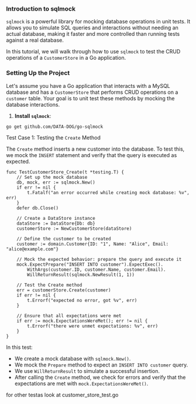 ### **Introduction to sqlmock**

`sqlmock` is a powerful library for mocking database operations in unit tests. It allows you to simulate SQL queries and interactions without needing an actual database, making it faster and more controlled than running tests against a real database.

In this tutorial, we will walk through how to use `sqlmock` to test the CRUD operations of a `CustomerStore` in a Go application.

### **Setting Up the Project**

Let's assume you have a Go application that interacts with a MySQL database and has a `CustomerStore` that performs CRUD operations on a `customer` table. Your goal is to unit test these methods by mocking the database interactions.

1. **Install `sqlmock`**:
```
go get github.com/DATA-DOG/go-sqlmock
```


Test Case 1: Testing the `Create` Method

The `Create` method inserts a new customer into the database.
To test this, we mock the `INSERT` statement and verify that the query is executed as expected.

```
func TestCustomerStore_Create(t *testing.T) {
	// Set up the mock database
	db, mock, err := sqlmock.New()
	if err != nil {
		t.Fatalf("an error occurred while creating mock database: %v", err)
	}
	defer db.Close()

	// Create a DataStore instance
	dataStore := DataStore{Db: db}
	customerStore := NewCustomerStore(dataStore)

	// Define the customer to be created
	customer := domain.Customer{ID: "1", Name: "Alice", Email: "alice@example.com"}

	// Mock the expected behavior: prepare the query and execute it
	mock.ExpectPrepare("INSERT INTO customer").ExpectExec().
		WithArgs(customer.ID, customer.Name, customer.Email).
		WillReturnResult(sqlmock.NewResult(1, 1))

	// Test the Create method
	err = customerStore.Create(customer)
	if err != nil {
		t.Errorf("expected no error, got %v", err)
	}

	// Ensure that all expectations were met
	if err := mock.ExpectationsWereMet(); err != nil {
		t.Errorf("there were unmet expectations: %v", err)
	}
}
```
In this test:

- We create a mock database with `sqlmock.New()`.
- We mock the `Prepare` method to expect an `INSERT INTO customer` query.
- We use `WillReturnResult` to simulate a successful insertion.
- After calling the `Create` method, we check for errors and verify that the expectations are met with `mock.ExpectationsWereMet()`.


for other testas look at customer_store_test.go